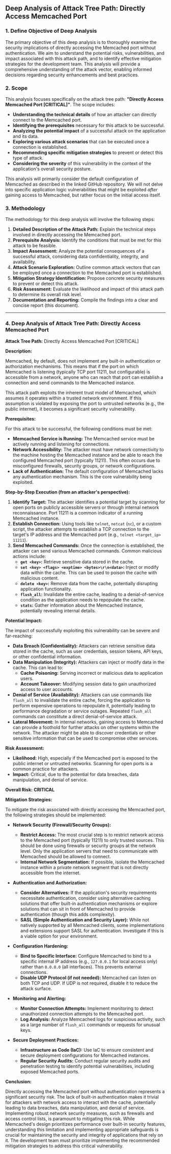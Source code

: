 ## Deep Analysis of Attack Tree Path: Directly Access Memcached Port

### 1. Define Objective of Deep Analysis

The primary objective of this deep analysis is to thoroughly examine the security implications of directly accessing the Memcached port without authentication. We aim to understand the potential risks, vulnerabilities, and impact associated with this attack path, and to identify effective mitigation strategies for the development team. This analysis will provide a comprehensive understanding of the attack vector, enabling informed decisions regarding security enhancements and best practices.

### 2. Scope

This analysis focuses specifically on the attack tree path: **"Directly Access Memcached Port [CRITICAL]"**. The scope includes:

* **Understanding the technical details** of how an attacker can directly connect to the Memcached port.
* **Identifying the prerequisites** necessary for this attack to be successful.
* **Analyzing the potential impact** of a successful attack on the application and its data.
* **Exploring various attack scenarios** that can be executed once a connection is established.
* **Recommending specific mitigation strategies** to prevent or detect this type of attack.
* **Considering the severity** of this vulnerability in the context of the application's overall security posture.

This analysis will primarily consider the default configuration of Memcached as described in the linked GitHub repository. We will not delve into specific application logic vulnerabilities that might be exploited *after* gaining access to Memcached, but rather focus on the initial access itself.

### 3. Methodology

The methodology for this deep analysis will involve the following steps:

1. **Detailed Description of the Attack Path:**  Explain the technical steps involved in directly accessing the Memcached port.
2. **Prerequisite Analysis:** Identify the conditions that must be met for this attack to be feasible.
3. **Impact Assessment:** Analyze the potential consequences of a successful attack, considering data confidentiality, integrity, and availability.
4. **Attack Scenario Exploration:**  Outline common attack vectors that can be employed once a connection to the Memcached port is established.
5. **Mitigation Strategy Identification:**  Propose concrete security measures to prevent or detect this attack.
6. **Risk Assessment:** Evaluate the likelihood and impact of this attack path to determine its overall risk level.
7. **Documentation and Reporting:**  Compile the findings into a clear and concise report (this document).

---

### 4. Deep Analysis of Attack Tree Path: Directly Access Memcached Port

**Attack Tree Path:** Directly Access Memcached Port [CRITICAL]

**Description:**

Memcached, by default, does not implement any built-in authentication or authorization mechanisms. This means that if the port on which Memcached is listening (typically TCP port 11211, but configurable) is accessible from a network, anyone who can reach that port can establish a connection and send commands to the Memcached instance.

This attack path exploits the inherent trust model of Memcached, which assumes it operates within a trusted network environment. If this assumption is violated by exposing the port to untrusted networks (e.g., the public internet), it becomes a significant security vulnerability.

**Prerequisites:**

For this attack to be successful, the following conditions must be met:

* **Memcached Service is Running:** The Memcached service must be actively running and listening for connections.
* **Network Accessibility:** The attacker must have network connectivity to the machine hosting the Memcached instance and be able to reach the configured Memcached port (typically 11211). This often occurs due to misconfigured firewalls, security groups, or network configurations.
* **Lack of Authentication:**  The default configuration of Memcached lacks any authentication mechanism. This is the core vulnerability being exploited.

**Step-by-Step Execution (from an attacker's perspective):**

1. **Identify Target:** The attacker identifies a potential target by scanning for open ports on publicly accessible servers or through internal network reconnaissance. Port 11211 is a common indicator of a running Memcached instance.
2. **Establish Connection:** Using tools like `telnet`, `netcat` (`nc`), or a custom script, the attacker attempts to establish a TCP connection to the target's IP address and the Memcached port (e.g., `telnet <target_ip> 11211`).
3. **Send Memcached Commands:** Once the connection is established, the attacker can send various Memcached commands. Common malicious actions include:
    * **`get <key>`:** Retrieve sensitive data stored in the cache.
    * **`set <key> <flags> <exptime> <bytes>\r\n<data>`:** Inject or modify data within the cache. This can be used to poison the cache with malicious content.
    * **`delete <key>`:** Remove data from the cache, potentially disrupting application functionality.
    * **`flush_all`:**  Invalidate the entire cache, leading to a denial-of-service condition as the application needs to repopulate the cache.
    * **`stats`:** Gather information about the Memcached instance, potentially revealing internal details.

**Potential Impact:**

The impact of successfully exploiting this vulnerability can be severe and far-reaching:

* **Data Breach (Confidentiality):** Attackers can retrieve sensitive data stored in the cache, such as user credentials, session tokens, API keys, or other confidential information.
* **Data Manipulation (Integrity):** Attackers can inject or modify data in the cache. This can lead to:
    * **Cache Poisoning:** Serving incorrect or malicious data to application users.
    * **Account Takeover:** Modifying session data to gain unauthorized access to user accounts.
* **Denial of Service (Availability):** Attackers can use commands like `flush_all` to invalidate the entire cache, forcing the application to perform expensive operations to repopulate it, potentially leading to performance degradation or service outages. Repeated `flush_all` commands can constitute a direct denial-of-service attack.
* **Lateral Movement:** In internal networks, gaining access to Memcached can provide a foothold for further attacks on other systems within the network. The attacker might be able to discover credentials or other sensitive information that can be used to compromise other services.

**Risk Assessment:**

* **Likelihood:** High, especially if the Memcached port is exposed to the public internet or untrusted networks. Scanning for open ports is a common practice for attackers.
* **Impact:** Critical, due to the potential for data breaches, data manipulation, and denial of service.

**Overall Risk:** **CRITICAL**

**Mitigation Strategies:**

To mitigate the risk associated with directly accessing the Memcached port, the following strategies should be implemented:

* **Network Security (Firewall/Security Groups):**
    * **Restrict Access:**  The most crucial step is to restrict network access to the Memcached port (typically 11211) to only trusted sources. This should be done using firewalls or security groups at the network level. Only the application servers that need to communicate with Memcached should be allowed to connect.
    * **Internal Network Segmentation:** If possible, isolate the Memcached instance within a private network segment that is not directly accessible from the internet.

* **Authentication and Authorization:**
    * **Consider Alternatives:** If the application's security requirements necessitate authentication, consider using alternative caching solutions that offer built-in authentication mechanisms or explore solutions that can sit in front of Memcached to provide authentication (though this adds complexity).
    * **SASL (Simple Authentication and Security Layer):** While not natively supported by all Memcached clients, some implementations and extensions support SASL for authentication. Investigate if this is a viable option for your environment.

* **Configuration Hardening:**
    * **Bind to Specific Interface:** Configure Memcached to bind to a specific internal IP address (e.g., `127.0.0.1` for local access only) rather than `0.0.0.0` (all interfaces). This prevents external connections.
    * **Disable UDP Protocol (if not needed):** Memcached can listen on both TCP and UDP. If UDP is not required, disable it to reduce the attack surface.

* **Monitoring and Alerting:**
    * **Monitor Connection Attempts:** Implement monitoring to detect unauthorized connection attempts to the Memcached port.
    * **Log Analysis:** Analyze Memcached logs for suspicious activity, such as a large number of `flush_all` commands or requests for unusual keys.

* **Secure Deployment Practices:**
    * **Infrastructure as Code (IaC):** Use IaC to ensure consistent and secure deployment configurations for Memcached instances.
    * **Regular Security Audits:** Conduct regular security audits and penetration testing to identify potential vulnerabilities, including exposed Memcached ports.

**Conclusion:**

Directly accessing the Memcached port without authentication represents a significant security risk. The lack of built-in authentication makes it trivial for attackers with network access to interact with the cache, potentially leading to data breaches, data manipulation, and denial of service. Implementing robust network security measures, such as firewalls and access control lists, is paramount to mitigating this risk. While Memcached's design prioritizes performance over built-in security features, understanding this limitation and implementing appropriate safeguards is crucial for maintaining the security and integrity of applications that rely on it. The development team must prioritize implementing the recommended mitigation strategies to address this critical vulnerability.